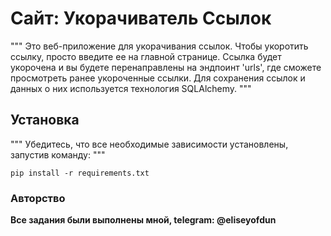 # Сайт: Укорачиватель Ссылок

""" Это веб-приложение для укорачивания ссылок. 
Чтобы укоротить ссылку, просто введите ее на главной странице. 
Ссылка будет укорочена и вы будете перенаправлены на эндпоинт 'urls', где сможете просмотреть ранее укороченные ссылки.
Для сохранения ссылок и данных о них используется технология SQLAlchemy. """
## Установка
""" Убедитесь, что все необходимые зависимости установлены, запустив команду: """
```shell
pip install -r requirements.txt
```
### Авторство
**Все задания были выполнены мной, telegram: @eliseyofdun**